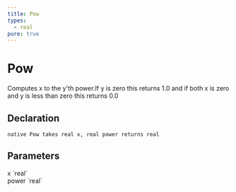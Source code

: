 ```yaml
---
title: Pow
types:
  - real
pure: true
---
```


# Pow
Computes x to the y'th power.If y is zero this returns 1.0 and if both x is zero and y is less than zero this returns 0.0

## Declaration

```
native Pow takes real x, real power returns real
```

## Parameters
<dl>
  <dt>x `real`</dt>
  <dd></dd>

  <dt>power `real`</dt>
  <dd></dd>
</dl>